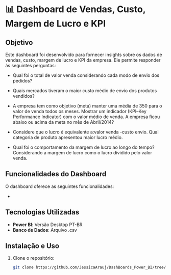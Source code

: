 # 📊 Dashboard de Vendas, Custo, Margem de Lucro e KPI

## Objetivo
Este dashboard foi desenvolvido para fornecer insights sobre os dados de vendas, custo, margem de lucro e KPI da empresa. Ele permite responder às seguintes perguntas:

- Qual foi o total de valor venda considerando cada modo de envio dos pedidos?

- Quais mercados tiveram o maior custo médio de envio dos produtos vendidos?

- A empresa tem como objetivo (meta) manter uma média de 350 para o valor de venda todos os meses. Mostrar um indicador (KPI–Key Performance Indicator) com o valor médio de venda. A empresa ficou abaixo ou acima da meta no mês de Abril/2014?

- Considere que o lucro é equivalente a:valor venda -custo envio. Qual categoria de produto apresentou maior lucro médio.

- Qual foi o comportamento da margem de lucro ao longo do tempo? Considerando a margem de lucro como o lucro dividido pelo valor venda.


## Funcionalidades do Dashboard
O dashboard oferece as seguintes funcionalidades:

- 

## Tecnologias Utilizadas
- **Power BI**: Versão Desktop PT-BR
- **Banco de Dados**: Arquivo .csv

## Instalação e Uso
1. Clone o repositório:
   ```bash
   git clone https://github.com/JessicaArauj/DashBoards_Power_BI/tree/main/Vendas%2C%20Custo%2C%20Margem%20de%20Lucro%20e%20KPI
